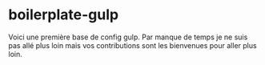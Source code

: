 # boilerplate-gulp

Voici une première base de config gulp.
Par manque de temps je ne suis pas allé plus loin mais vos contributions sont les bienvenues pour aller plus loin.
